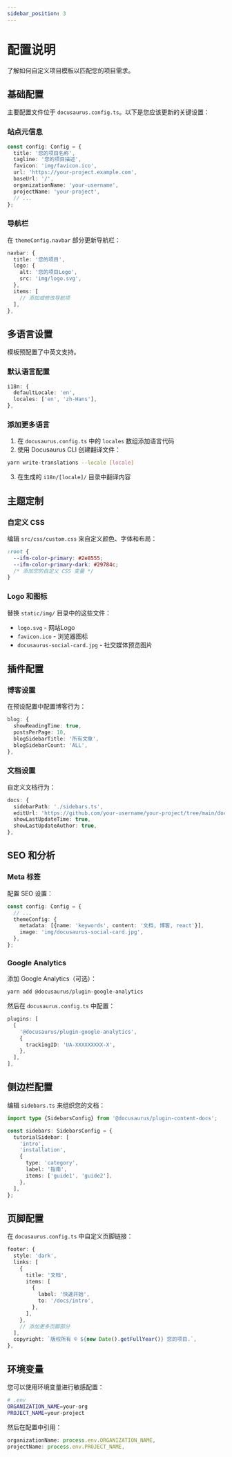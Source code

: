 ```yaml
---
sidebar_position: 3
---
```


# 配置说明

了解如何自定义项目模板以匹配您的项目需求。

## 基础配置

主要配置文件位于 `docusaurus.config.ts`。以下是您应该更新的关键设置：

### 站点元信息

```typescript
const config: Config = {
  title: '您的项目名称',
  tagline: '您的项目描述',
  favicon: 'img/favicon.ico',
  url: 'https://your-project.example.com',
  baseUrl: '/',
  organizationName: 'your-username',
  projectName: 'your-project',
  // ...
};
```

### 导航栏

在 `themeConfig.navbar` 部分更新导航栏：

```typescript
navbar: {
  title: '您的项目',
  logo: {
    alt: '您的项目Logo',
    src: 'img/logo.svg',
  },
  items: [
    // 添加或修改导航项
  ],
},
```

## 多语言设置

模板预配置了中英文支持。

### 默认语言配置

```typescript
i18n: {
  defaultLocale: 'en',
  locales: ['en', 'zh-Hans'],
},
```

### 添加更多语言

1. 在 `docusaurus.config.ts` 中的 `locales` 数组添加语言代码
2. 使用 Docusaurus CLI 创建翻译文件：

```bash
yarn write-translations --locale [locale]
```

3. 在生成的 `i18n/[locale]/` 目录中翻译内容

## 主题定制

### 自定义 CSS

编辑 `src/css/custom.css` 来自定义颜色、字体和布局：

```css
:root {
  --ifm-color-primary: #2e8555;
  --ifm-color-primary-dark: #29784c;
  /* 添加您的自定义 CSS 变量 */
}
```

### Logo 和图标

替换 `static/img/` 目录中的这些文件：
- `logo.svg` - 网站Logo
- `favicon.ico` - 浏览器图标
- `docusaurus-social-card.jpg` - 社交媒体预览图片

## 插件配置

### 博客设置

在预设配置中配置博客行为：

```typescript
blog: {
  showReadingTime: true,
  postsPerPage: 10,
  blogSidebarTitle: '所有文章',
  blogSidebarCount: 'ALL',
},
```

### 文档设置

自定义文档行为：

```typescript
docs: {
  sidebarPath: './sidebars.ts',
  editUrl: 'https://github.com/your-username/your-project/tree/main/docs/',
  showLastUpdateTime: true,
  showLastUpdateAuthor: true,
},
```

## SEO 和分析

### Meta 标签

配置 SEO 设置：

```typescript
const config: Config = {
  // ...
  themeConfig: {
    metadata: [{name: 'keywords', content: '文档, 博客, react'}],
    image: 'img/docusaurus-social-card.jpg',
  },
};
```

### Google Analytics

添加 Google Analytics（可选）：

```bash
yarn add @docusaurus/plugin-google-analytics
```

然后在 `docusaurus.config.ts` 中配置：

```typescript
plugins: [
  [
    '@docusaurus/plugin-google-analytics',
    {
      trackingID: 'UA-XXXXXXXXX-X',
    },
  ],
],
```

## 侧边栏配置

编辑 `sidebars.ts` 来组织您的文档：

```typescript
import type {SidebarsConfig} from '@docusaurus/plugin-content-docs';

const sidebars: SidebarsConfig = {
  tutorialSidebar: [
    'intro',
    'installation',
    {
      type: 'category',
      label: '指南',
      items: ['guide1', 'guide2'],
    },
  ],
};
```

## 页脚配置

在 `docusaurus.config.ts` 中自定义页脚链接：

```typescript
footer: {
  style: 'dark',
  links: [
    {
      title: '文档',
      items: [
        {
          label: '快速开始',
          to: '/docs/intro',
        },
      ],
    },
    // 添加更多页脚部分
  ],
  copyright: `版权所有 © ${new Date().getFullYear()} 您的项目.`,
},
```

## 环境变量

您可以使用环境变量进行敏感配置：

```bash
# .env
ORGANIZATION_NAME=your-org
PROJECT_NAME=your-project
```

然后在配置中引用：

```typescript
organizationName: process.env.ORGANIZATION_NAME,
projectName: process.env.PROJECT_NAME,
```